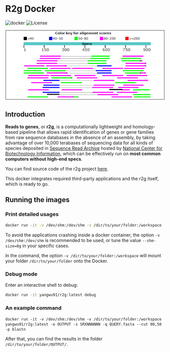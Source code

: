 
# R2g Docker

![docker](https://img.shields.io/docker/cloud/build/yangwu91/r2g?logo=docker&style=plastic) ![License](https://img.shields.io/github/license/yangwu91/r2g?logo=open-source-initiative&style=plastic)

<div align=center><img src="https://raw.githubusercontent.com/yangwu91/r2g/master/images/banner.png" alt="banner"/></div>

## Introduction

**Reads to genes**, or **r2g**, is a computationally lightweight and homology-based pipeline that allows rapid identification of genes or gene families from raw sequence databases in the absence of an assembly, by taking advantage of  over 10,000 terabases of sequencing data for all kinds of species deposited in  [Sequence Read Archive](https://www.ncbi.nlm.nih.gov/sra) hosted by [National Center for Biotechnology Information](https://www.ncbi.nlm.nih.gov/), which can be effectively run on **most common computers without high-end specs**.

You can find source code of the r2g project [here](https://github.com/yangwu91/r2g).

This docker integrates required third-party applications and the r2g itself, which is ready to go.

## Running the images
### Print detailed usages
```bash
docker run -it -v /dev/shm:/dev/shm -v /dir/to/your/folder:/workspace -u $UID yangwu91/r2g:latest --help
```
To avoid the applications crashing inside a docker container, the option `-v /dev/shm:/dev/shm` is recommended to be used, or tune the value `--shm-size=8g` in your specific cases.

In the command, the option `-v /dir/to/your/folder:/workspace` will mount your folder `/dir/to/your/folder` onto the Docker.

### Debug mode

Enter an interactive shell to debug:

```bash
docker run -it yangwu91/r2g:latest debug
```

### An example command

```
docker run -it -v /dev/shm:/dev/shm -v /dir/to/your/folder:/workspace yangwu91/r2g:latest -o OUTPUT -s SRXNNNNNN -q QUERY.fasta --cut 80,50 -p blastn
```
After that, you can find the results in the folder `/dir/to/your/folder/OUTPUT/`.